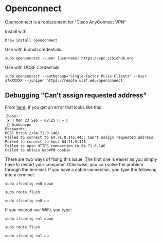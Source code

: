 # Openconnect

Openconnect is a replacement for "Cisco AnyConnect VPN"

Install with:

```
brew install openconnect
```

Use with Biohub credentials:


```
sudo openconnect --user [username] https://vpn.czbiohub.org
```

Use with UCSF Credentials

```
sudo openconnect --authgroup="Single-Factor Pulse Clients" --user sfXXXXXX --juniper https://remote.ucsf.edu/openconnect
```

## Debugging "Can't assign requested address"

From [here](https://www.ovpn.com/en/faq/troubleshooting/mac-cant-assign-requested-address-code49), if you get an error that looks like this:

```
(base)
 ✘  Mon 23 Sep - 08:25  ~ 
  biohubvpn
Password:
POST https://64.71.0.146/
Failed to connect to 64.71.0.146:443: Can't assign requested address
Failed to connect to host 64.71.0.146
Failed to open HTTPS connection to 64.71.0.146
Failed to obtain WebVPN cookie
```

There are two ways of fixing this issue. The first one is easier as you simply have to restart your computer. Otherwise, you can solve the problem through the terminal. If you have a cable connection, you type the following into a terminal:

```
sudo ifconfig en0 down

sudo route flush

sudo ifconfig en0 up
```

If you instead use WiFi, you type:

```
sudo ifconfig en1 down

sudo route flush

sudo ifconfig en1 up
```
